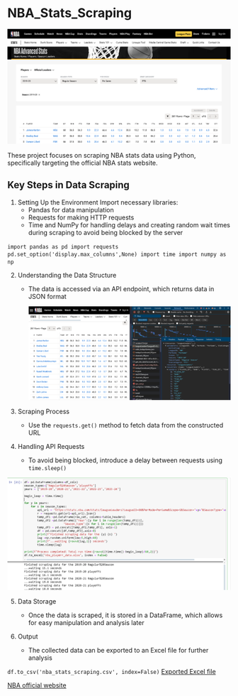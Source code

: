 # NBA_Stats_Scraping

![](nbastat1.PNG)

These project focuses on scraping NBA stats data using Python, specifically targeting the official NBA stats website.

## Key Steps in Data Scraping
1. Setting Up the Environment
Import necessary libraries:
	- Pandas for data manipulation
	- Requests for making HTTP requests
	- Time and NumPy for handling delays and creating random wait times during scraping to avoid being blocked by the server

`import pandas as pd
import requests 
pd.set_option('display.max_columns',None)
import time
import numpy as np`

2. Understanding the Data Structure
   - The data is accessed via an API endpoint, which returns data in JSON format
  
       ![](nbaNetwork.PNG)
     
3. Scraping Process
   - Use the `requests.get()` method to fetch data from the constructed URL
      
4. Handling API Requests
   - To avoid being blocked, introduce a delay between requests using `time.sleep()`
  
 ![](nbaapi.PNG)

5. Data Storage
   - Once the data is scraped, it is stored in a DataFrame, which allows for easy manipulation and analysis later

6. Output
   - The collected data can be exported to an Excel file for further analysis
     
`df.to_csv('nba_stats_scraping.csv', index=False)`
[Exported Excel file](nba_stats_scraping.csv)

[NBA official website](https://www.nba.com/stats/leaders)

